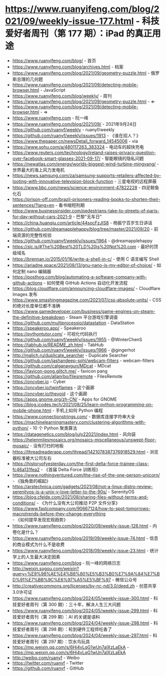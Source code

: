 # https://www.ruanyifeng.com/blog/2021/09/weekly-issue-177.html - 科技爱好者周刊（第 177 期）：iPad 的真正用途

- https://www.ruanyifeng.com/blog/ - 首页
- https://www.ruanyifeng.com/blog/archives.html - 档案
- https://www.ruanyifeng.com/blog/2021/09/geometry-puzzle.html - 俄罗斯总理的几何题
- https://www.ruanyifeng.com/blog/2021/09/detecting-mobile-browser.html - JavaScript
- https://www.ruanyifeng.com/blog/weekly/ - 周刊
- https://www.ruanyifeng.com/blog/2021/09/geometry-puzzle.html - ⇐
- https://www.ruanyifeng.com/blog/2021/09/detecting-mobile-browser.html - ⇒
- https://www.ruanyifeng.com - 阮一峰
- https://www.ruanyifeng.com/blog/2021/09/ - 2021年9月24日
- https://github.com/ruanyf/weekly - ruanyf/weekly
- https://github.com/ruanyf/weekly/issues/1913 - 《谁在招人？》
- https://www.thepaper.cn/newsDetail_forward_14545006 - via
- https://www.sohu.com/a/480117263_383324 - 电动车的超快充电
- https://www.reuters.com/technology/ireland-raises-privacy-question-over-facebook-smart-glasses-2021-09-17/ - 智能眼镜的隐私问题
- https://newatlas.com/energy/worlds-biggest-wind-turbine-mingyang/ - 世界最大的海上风力发电机
- https://news.samsung.com/za/samsung-supports-retailers-affected-by-looting-with-innovative-television-block-function - 三星电视的远程屏蔽
- https://www.bbc.com/news/science-environment-47822228 - 四足鲸鱼化石
- https://prison-off.com/brazil-prisoners-reading-books-to-shorten-their-sentences/?lang=en - 看书缩短刑期
- https://www.businessinsider.com/pedestrians-take-to-streets-of-paris-for-day-without-cars-2021-9 - 巴黎"无车日"
- https://china.huanqiu.com/article/44socFzJIS8 - 杨振宁百岁生日讲话
- https://github.com/dreamapplehappy/blog/tree/master/2021/09/20 - 前端资源的完整性校验
- https://github.com/ruanyf/weekly/issues/1964 - @dreamapplehappy
- https://slc.is/#The%20Best%20TLD%20is%20Not%20.com - 最好的顶级域名
- https://brennan.io/2015/01/16/write-a-shell-in-c/ - 使用 C 语言编写 Shell
- https://ariadne.space/2021/08/13/gnu-nano-is-my-editor-of-choice/ - 如何定制 nano 编辑器
- https://posthog.com/blog/automating-a-software-company-with-github-actions - 如何使用 GitHub Actions 自动化开发流程
- https://blog.cloudflare.com/announcing-cloudflare-images/ - Cloudflare Images 发布
- https://www.smashingmagazine.com/2021/07/css-absolute-units/ - CSS 的绝对长度单位都不准确
- https://www.gamedeveloper.com/business/game-engines-on-steam-the-definitive-breakdown - Steam 平台游戏引擎调查
- https://github.com/multiprocessio/datastation - DataStation
- https://speakeroo.app/ - Speakeroo
- https://pythontutor.com/ - 可视化代码执行
- https://github.com/ruanyf/weekly/issues/1955 - @WinterChenS
- https://tabhub.io/README_zh.html - TabHub
- https://github.com/ruanyf/weekly/issues/1966 - @gingerhot
- http://malich.ru/duplicate_searcher - Duplicate Searcher
- https://github.com/jashandeep-sohi/webcam-filters - webcam-filters
- https://github.com/calganaygun/MDcat - MDcat
- https://favicon-pong.glitch.me/ - favicon pang
- https://github.com/allanrbo/filesremote - FilesRemote
- https://oncyber.io - Cyber
- https://oncyber.io/twinflames - 这个画廊
- https://oncyber.io/thevoid - 这个画廊
- https://apps.gnome.org/zh-CN/ - Apps for GNOME
- https://blog.icodes.tech/2021/08/25/learn-python-programming-on-mobile-phone.html - 手机上如何 Python 编程
- https://www.connectionstrings.com/ - 数据库连接字符串大全
- https://machinelearningmastery.com/clustering-algorithms-with-python/ - 10 个 Python 聚类算法
- https://datagenetics.com/blog/july22021/index.html - 风向袋
- https://helenmilesmosaics.org/mosaics-miscellaneous/unswept-floor-mosaic/ - 没有打扫的地板
- https://threadreaderapp.com/thread/1421078387376918529.html - 浏览器标准被大公司左右
- https://historyofyesterday.com/the-first-delta-force-trainee-class-fc46a131fea2 - 《首届 Delta Force 训练班》
- https://www.nothingventured.com/the-rise-of-the-one-person-unicorn/ - 《独角兽的崛起》
- https://arstechnica.com/gadgets/2021/08/not-a-linux-distro-review-serenityos-is-a-unix-y-love-letter-to-the-90s/ - SerenityOS
- https://blog.cfelde.com/2021/08/sharing-files-without-terms-and-conditions/ - 《为什么没有大公司推动 P2P 文件分享》
- https://www.fastcompany.com/90667124/how-to-spot-tomorrows-macrotrends-before-they-change-everything - 《如何提早发现宏观趋势》
- https://www.ruanyifeng.com/blog/2020/09/weekly-issue-126.html - 内卷化是什么？
- https://www.ruanyifeng.com/blog/2019/09/weekly-issue-74.html - 信息的商业模式为什么不是收费
- https://www.ruanyifeng.com/blog/2018/09/weekly-issue-23.html - 统计学上的人生最大决定因素
- https://www.ruanyifeng.com/blog - 阮一峰的网络日志
- http://weixin.sogou.com/weixin?query=%E9%98%AE%E4%B8%80%E5%B3%B0%E7%9A%84%E7%BD%91%E7%BB%9C%E6%97%A5%E5%BF%97 - 微信公众号
- http://creativecommons.org/licenses/by-nc-nd/3.0/deed.zh - 创意共享3.0许可证
- https://www.ruanyifeng.com/blog/2024/05/weekly-issue-300.html - 科技爱好者周刊（第 300 期）：三十年，解决人生三大问题
- https://www.ruanyifeng.com/blog/2024/05/weekly-issue-299.html - 科技爱好者周刊（第 299 期）：AI 的关键是语料
- https://www.ruanyifeng.com/blog/2024/04/weekly-issue-298.html - 科技爱好者周刊（第 298 期）：轮到硬件工程师吃香了
- https://www.ruanyifeng.com/blog/2024/04/weekly-issue-297.html - 科技爱好者周刊（第 297 期）：饮水鸟玩具
- https://mp.weixin.qq.com/s/6Hi4vLqG1wUn7alXzLaEkA - https://mp.weixin.qq.com/s/6Hi4vLqG1wUn7alXzLaEkA
- http://weibo.com/ruanyf - Weibo
- https://twitter.com/ruanyf - Twitter
- https://github.com/ruanyf - GitHub